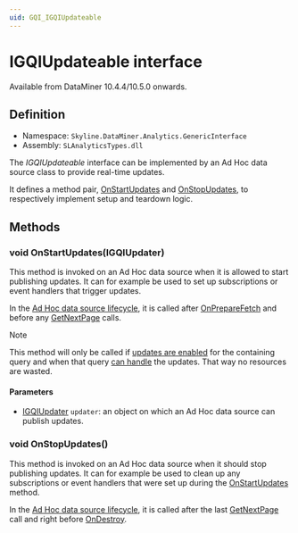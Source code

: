 ```yaml
---
uid: GQI_IGQIUpdateable
---
```


# IGQIUpdateable interface

Available from DataMiner 10.4.4/10.5.0 onwards<!-- RN 38643 -->.

## Definition

- Namespace: `Skyline.DataMiner.Analytics.GenericInterface`
- Assembly: `SLAnalyticsTypes.dll`

The *IGQIUpdateable* interface can be implemented by an Ad Hoc data source class to provide real-time updates.

It defines a method pair, [OnStartUpdates](#void-onstartupdatesigqiupdater) and [OnStopUpdates](#void-onstopupdates), to respectively implement setup and teardown logic.

## Methods

### void OnStartUpdates(IGQIUpdater)

This method is invoked on an Ad Hoc data source when it is allowed to start publishing updates. It can for example be used to set up subscriptions or event handlers that trigger updates.

In the [Ad Hoc data source lifecycle](xref:Ad_hoc_Life_cycle), it is called after [OnPrepareFetch](xref:GQI_IGQIOnPrepareFetch#onpreparefetchoutputargs-onpreparefetchonpreparefetchinputargs-args) and before any [GetNextPage](xref:GQI_IGQIDataSource#gqipage-getnextpagegetnextpageinputargs-args) calls.

> [!NOTE]
> This method will only be called if [updates are enabled](xref:Query_updates#enabling-updates) for the containing query and when that query [can handle](xref:Query_updates#query-update-support) the updates. That way no resources are wasted.

#### Parameters

- [IGQIUpdater](xref:GQI_IGQIUpdater) `updater`: an object on which an Ad Hoc data source can publish updates.

### void OnStopUpdates()

This method is invoked on an Ad Hoc data source when it should stop publishing updates. It can for example be used to clean up any subscriptions or event handlers that were set up during the [OnStartUpdates](#void-onstartupdatesigqiupdater) method.

In the [Ad Hoc data source lifecycle](xref:Ad_hoc_Life_cycle), it is called after the last [GetNextPage](xref:GQI_IGQIDataSource#gqipage-getnextpagegetnextpageinputargs-args) call and right before [OnDestroy](xref:GQI_IGQIOnDestroy##ondestroyoutputargs-ondestroyondestroyinputargs-args).
